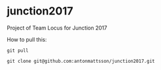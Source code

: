 # junction2017
Project of Team Locus for Junction 2017

How to pull this:

```
git pull

git clone git@github.com:antonmattsson/junction2017.git
```
